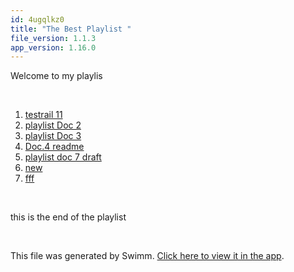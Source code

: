 ```yaml
---
id: 4ugqlkz0
title: "The Best Playlist "
file_version: 1.1.3
app_version: 1.16.0
---
```


<!-- Intro - Do not remove this comment -->
Welcome to my playlis

<br/>

<!-- Steps - Do not remove this comment -->
1. [testrail 11](testrail-11.4t8eualy.sw.md)
2. [playlist Doc 2](playlist-doc-2.ufg2xzd4.sw.md)
3. [playlist Doc 3](playlist-doc-3.tngjmzcv.sw.md)
4. [Doc.4 readme](README.md)
5. [playlist doc 7 draft](playlist-doc-7-draft.8y5qclel.sw.md)
6. [new](new.zada3tbo.sw.md)
7. [fff](https://www.youtube.com/watch?v=K1nQX_hdop0)


<br/>

<!-- Summary - Do not remove this comment -->
this is the end of the playlist

<br/>

This file was generated by Swimm. [Click here to view it in the app](https://swimm-web-app.web.app/repos/Z2l0aHViJTNBJTNBZWNvbW0lM0ElM0Ftb3NoaWtzd2ltbQ==/playlists/4ugqlkz0).
